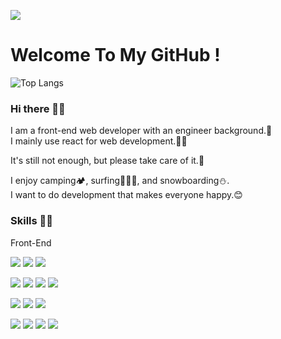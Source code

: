 <a href="https://instagram.com/seo.devv" target="_blank"><img src="https://img.shields.io/badge/Instagram-E4405F?style=flat-square&logo=Intagram&logoColor=white"/></a>
# Welcome To My GitHub !

![Top Langs](https://github-readme-stats.vercel.app/api/top-langs/?username=seodevv&layout=compact&theme=tokyonight)

### Hi there 🖐🏻
<span>I am a front-end web developer with an engineer background.🚀</br>
I mainly use react for web development.💪🏻</span>

<span>It's still not enough, but please take care of it.🫡</span>

<span>I enjoy camping🏕️, surfing🏄🏻‍♂️, and snowboarding⛄.</br>
I want to do development that makes everyone happy.😊</span>

### Skills 💪🏻
Front-End
<p>
  <img src="https://img.shields.io/badge/HTML5-E34F26?style=flat-square&logo=HTML5&logoColor=white"/>
  <img src="https://img.shields.io/badge/CSS3-1572B6?style=flat-square&logo=CSS3&logoColor=white"/>
  <img src="https://img.shields.io/badge/javascript-F7DF1E?style=flat-square&logo=javascript&logoColor=white"/>
</p>
<p>
  <img src="https://img.shields.io/badge/typescript-3178C6?style=flat-square&logo=typescript&logoColor=white"/>
  <img src="https://img.shields.io/badge/sass-CC6699?style=flat-square&logo=sass&logoColor=white"/>
  <img src="https://img.shields.io/badge/React-61DAFB?style=flat-square&logo=React&logoColor=white"/>
  <img src="https://img.shields.io/badge/reactquery-FF4154?style=flat-square&logo=reactquery&logoColor=white"/>
</p>
<p>
  <img src="https://img.shields.io/badge/redux-764ABC?style=flat-square&logo=redux&logoColor=white"/>
  <img src="https://img.shields.io/badge/reduxsaga-999999?style=flat-square&logo=reduxsaga&logoColor=white"/>
  <img src="https://img.shields.io/badge/jquery-0769ad?style=flat-square&logo=jquery&logoColor=white"/>
</p>
<p>
  <img src="https://img.shields.io/badge/bootstrap-7952B3?style=flat-square&logo=bootstrap&logoColor=white"/>
  <img src="https://img.shields.io/badge/mui-007fff?style=flat-square&logo=mui&logoColor=white"/>
  <img src="https://img.shields.io/badge/tailwindcss-06b6d4?style=flat-square&logo=tailwindcss&logoColor=white"/>
  <img src="https://img.shields.io/badge/fontawesome-528dd7?style=flat-square&logo=fontawesome&logoColor=white"/>
</p>

